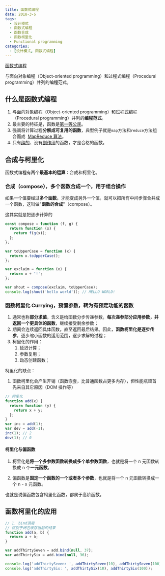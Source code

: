 ```yaml
---
title: 函数式编程
date: 2018-3-6
tags:
  - 设计模式
  - 函数式编程
  - 函数合成
  - 函数柯里化
  - Functional programming
categories:
  - [设计模式, 函数式编程]
---
```


[函数式编程](http://www.ruanyifeng.com/blog/2017/02/fp-tutorial.html)

与面向对象编程（Object-oriented programming）和过程式编程（Procedural programming）并列的编程范式。

## 什么是函数式编程

1. 与面向对象编程（Object-oriented programming）和过程式编程（Procedural programming）并列的**编程范式**。
2. 最主要的特征是，函数是[第一等公民](https://llh911001.gitbooks.io/mostly-adequate-guide-chinese/content/ch2.html)。
3. 强调将计算过程**分解成可复用的函数**，典型例子就是`map`方法和`reduce`方法组合而成  [MapReduce 算法](https://zh.wikipedia.org/wiki/MapReduce)。
4. 只有[纯的](https://zh.wikipedia.org/wiki/%E7%BA%AF%E5%87%BD%E6%95%B0)、没有[副作用](https://zh.wikipedia.org/wiki/%E5%87%BD%E6%95%B0%E5%89%AF%E4%BD%9C%E7%94%A8)的函数，才是合格的函数。

## 合成与柯里化

函数式编程有两个**最基本的运算**：合成和柯里化。

### 合成（compose），多个函数合成一个，用于组合操作

如果一个值要经过**多个函数**，才能变成另外一个值，就可以把所有中间步骤合并成一个函数，这叫做"**函数的合成**"（compose）。

这其实就是把逐步计算的

```js
const compose = function (f, g) {
  return function (x) {
    return f(g(x));
  };
};

var toUpperCase = function (x) {
  return x.toUpperCase();
};

var exclaim = function (x) {
  return x + '!';
};

var shout = compose(exclaim, toUpperCase);
console.log(shout('hello world')); // HELLO WORLD!
```

### 函数柯里化 Currying，预置参数，转为有预定功能的函数

1. 通常也称**部分求值**，含义是给函数分步传递参数，**每次递参部分应用参数，并返回一个更具体的函数**，继续接受剩余参数；
2. 期间会连续返回具体函数，直至返回最后结果。因此，**函数柯里化是逐步传参**，逐步缩小函数的适用范围，逐步求解的过程；
3. 柯里化的作用：
   1. 延迟计算；
   2. 参数复用；
   3. 动态创建函数；

柯里化的缺点：

1. 函数柯里化会产生开销（函数嵌套，比普通函数占更多内存），但性能瓶颈首先来自其它原因（DOM 操作等）

```js
// 柯里化
function add(x) {
  return function (y) {
    return x + y;
  };
}
var inc = add(1);
var dev = add(-1);
inc(1); // 2
dev(1); // 0
```

#### 柯里化与偏函数

1. 柯里化是**将一个多参数函数转换成多个单参数函数**，也就是将一个 n 元函数转换成 n 个**一元函数**。

2. 偏函数是**固定一个函数的一个或者多个参数**，也就是将一个 n 元函数转换成一个 n - x 元函数。

也就是说偏函数包含柯里化函数，都属于高阶函数。

## 函数柯里化的应用

```js
// 1. bind调用
// 区别于闭包缓存当前的结果
function add(a, b) {
  return a + b;
}

var addThirtySeven = add.bind(null, 37);
var addThirtySix = add.bind(null, 36);

console.log('addThirtySeven: ', addThirtySeven(10), addThirtySeven(100));
console.log('addThirtySix: ', addThirtySix(10), addThirtySix(100));
```
